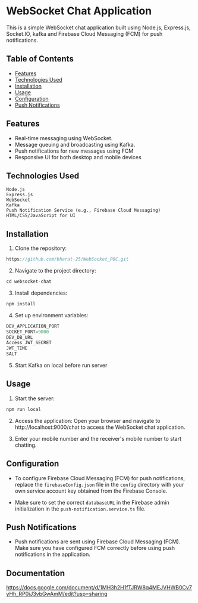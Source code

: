 
# WebSocket Chat Application

This is a simple WebSocket chat application built using Node.js, Express.js, Socket.IO, kafka and Firebase Cloud Messaging (FCM) for push notifications.

## Table of Contents

- [Features](#features)
- [Technologies Used](#TechnologiesUsed)
- [Installation](#installation)
- [Usage](#usage)
- [Configuration](#configuration)
- [Push Notifications](#push-notifications)

## Features

- Real-time messaging using WebSocket.
- Message queuing and broadcasting using Kafka.
- Push notifications for new messages using FCM
- Responsive UI for both desktop and mobile devices

## Technologies Used

    Node.js
    Express.js
    WebSocket
    Kafka
    Push Notification Service (e.g., Firebase Cloud Messaging)
    HTML/CSS/JavaScript for UI

## Installation

1. Clone the repository:
```typescript
https://github.com/bharat-25/WebSocket_POC.git
```


2. Navigate to the project directory:
```typescript
cd websocket-chat
```


3. Install dependencies:
```typescript
npm install
```

4. Set up environment variables:
```typescript
DEV_APPLICATION_PORT
SOCKET_PORT=9000
DEV_DB_URL
Access_JWT_SECRET
JWT_TIME
SALT
```

5. Start Kafka on local before run server

## Usage

1. Start the server:
```typescript
npm run local
```
2.  Access the application:
Open your browser and navigate to http://localhost:9000/chat to access the WebSocket chat application.

3. Enter your mobile number and the receiver's mobile number to start chatting.

## Configuration

- To configure Firebase Cloud Messaging (FCM) for push notifications, replace the `firebaseConfig.json` file in the `config` directory with your own service account key obtained from the Firebase Console.

- Make sure to set the correct `databaseURL` in the Firebase admin initialization in the `push-notification.service.ts` file.

## Push Notifications

- Push notifications are sent using Firebase Cloud Messaging (FCM). Make sure you have configured FCM correctly before using push notifications in the application.


## Documentation
https://docs.google.com/document/d/1MH3h2H1fTJRW8q4MEJVHWB0Cv7yHh_RP0iJ3vbGwAmM/edit?usp=sharing